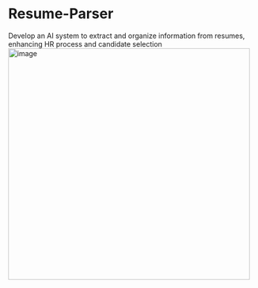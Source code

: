 # Resume-Parser
Develop an AI system to extract and organize information from resumes, enhancing HR process and candidate selection
<img width="488" height="468" alt="image" src="https://github.com/user-attachments/assets/497467eb-4c06-4265-b6ff-814a0f6783c9" />

